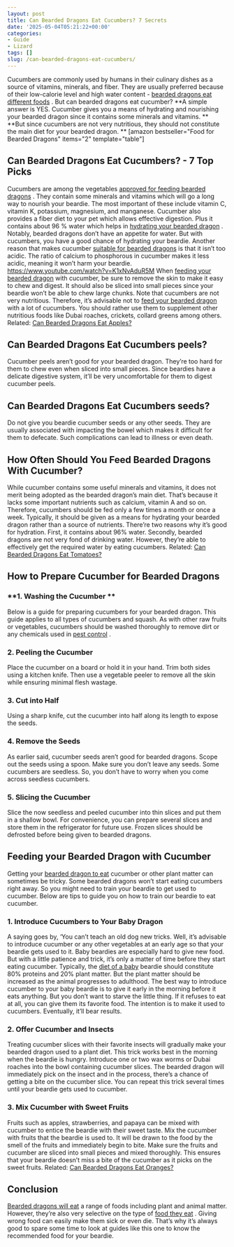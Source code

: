 ```yaml
---
layout: post
title: Can Bearded Dragons Eat Cucumbers? 7 Secrets
date: '2025-05-04T05:21:22+00:00'
categories:
- Guide
- Lizard
tags: []
slug: /can-bearded-dragons-eat-cucumbers/
---
```


Cucumbers are commonly used by humans in their culinary dishes as a source of vitamins, minerals, and fiber.
They are usually preferred because of their low-calorie level and high water content -
[bearded dragons eat different foods](https://pestpolicy.com/what-do-bearded-dragons-eat/)
.
But can bearded dragons eat cucumber?
**A simple answer is YES. Cucumber gives you a means of hydrating and nourishing your bearded dragon since it contains some minerals and vitamins. **
**But since cucumbers are not very nutritious, they should not constitute the main diet for your bearded dragon. **
[amazon bestseller="Food for Bearded Dragons" items="2" template="table"]
## **Can Bearded Dragons Eat Cucumbers? - 7 Top Picks**
Cucumbers are among the vegetables
[approved for feeding bearded dragons](https://cvm.ncsu.edu/documents/caring-for-your-bearded-dragon/)
. They contain some minerals and vitamins which will go a long way to nourish your beardie.
The most important of these include vitamin C, vitamin K, potassium, magnesium, and manganese.
Cucumber also provides a fiber diet to your pet which allows effective digestion.
Plus it contains about 96 % water which helps in
[hydrating your bearded dragon](https://pestpolicy.com/can-bearded-dragons-eat-mushrooms/)
. Notably, bearded dragons don’t have an appetite for water. But with cucumbers, you have a good chance of hydrating your beardie.
Another reason that makes cucumber
[suitable for bearded dragons](https://pestpolicy.com/how-smart-are-bearded-dragons/)
is that it isn’t too acidic. The ratio of calcium to phosphorous in cucumber makes it less acidic, meaning it won’t harm your beardie.
https://www.youtube.com/watch?v=K1xNvAduR5M
When
[feeding your bearded dragon](https://pestpolicy.com/what-should-i-feed-my-bearded-dragon/)
with cucumber, be sure to remove the skin to make it easy to chew and digest. It should also be sliced into small pieces since your beardie won’t be able to chew large chunks.
Note that cucumbers are not very nutritious. Therefore, it’s advisable not to
[feed your bearded dragon](https://pestpolicy.com/can-bearded-dragons-eat-apples/)
with a lot of cucumbers.
You should rather use them to supplement other nutritious foods like Dubai roaches, crickets, collard greens among others.
Related:
[Can Bearded Dragons Eat Apples?](https://pestpolicy.com/can-bearded-dragons-eat-apples/)
## **Can Bearded Dragons Eat Cucumbers peels?**
Cucumber peels aren’t good for your bearded dragon. They’re too hard for them to chew even when sliced into small pieces.
Since beardies have a delicate digestive system, it’ll be very uncomfortable for them to digest cucumber peels.
## **Can Bearded Dragons Eat Cucumbers seeds?**
Do not give you beardie cucumber seeds or any other seeds. They are usually associated with impacting the bowel which makes it difficult for them to defecate. Such complications can lead to illness or even death.
## **How Often Should You Feed Bearded Dragons With Cucumber?**
While cucumber contains some useful minerals and vitamins, it does not merit being adopted as the bearded dragon’s main diet.
That’s because it lacks some important nutrients such as calcium, vitamin A and so on.
Therefore, cucumbers should be fed only a few times a month or once a week.
Typically, it should be given as a means for hydrating your bearded dragon rather than a source of nutrients. There’re two reasons why it’s good for hydration.
First, it contains about 96% water. Secondly, bearded dragons are not very fond of drinking water. However, they’re able to effectively get the required water by eating cucumbers.
Related:
[Can Bearded Dragons Eat Tomatoes?](https://pestpolicy.com/can-bearded-dragons-eat-tomatoes/)
## **How to Prepare Cucumber for Bearded Dragons**
### **1. Washing the Cucumber **
Below is a guide for preparing cucumbers for your bearded dragon. This guide applies to all types of cucumbers and squash.
As with other raw fruits or vegetables, cucumbers should be washed thoroughly to remove dirt or any chemicals used in
[pest control](https://pestpolicy.com/how-to-get-rid-of-termites/)
.
### **2. Peeling the Cucumber**
Place the cucumber on a board or hold it in your hand. Trim both sides using a kitchen knife. Then use a vegetable peeler to remove all the skin while ensuring minimal flesh wastage.
### **3. Cut into Half**
Using a sharp knife, cut the cucumber into half along its length to expose the seeds.
### **4. Remove the Seeds**
As earlier said, cucumber seeds aren’t good for bearded dragons. Scope out the seeds using a spoon.
Make sure you don’t leave any seeds. Some cucumbers are seedless. So, you don’t have to worry when you come across seedless cucumbers.
### **5. Slicing the Cucumber**
Slice the now seedless and peeled cucumber into thin slices and put them in a shallow bowl.
For convenience, you can prepare several slices and store them in the refrigerator for future use. Frozen slices should be defrosted before being given to bearded dragons.
## **Feeding your Bearded Dragon with Cucumber**
Getting your
[bearded dragon to eat](https://pestpolicy.com/can-bearded-dragons-eat-cabbage/)
cucumber or other plant matter can sometimes be tricky. Some bearded dragons won’t start eating cucumbers right away.
So you might need to train your beardie to get used to cucumber. Below are tips to guide you on how to train our beardie to eat cucumber.
### **1. Introduce Cucumbers to Your Baby Dragon**
A saying goes by, ‘You can’t teach an old dog new tricks. Well, it’s advisable to introduce cucumber or any other vegetables at an early age so that your beardie gets used to it.
Baby beardies are especially hard to give new food. But with a little patience and trick, it’s only a matter of time before they start eating cucumber.
Typically, the
[diet of a baby](https://pestpolicy.com/what-do-baby-lizards-eat/)
beardie should constitute 80% proteins and 20% plant matter. But the plant matter should be increased as the animal progresses to adulthood.
The best way to introduce cucumber to your baby beardie is to give it early in the morning before it eats anything.
But you don’t want to starve the little thing. If it refuses to eat at all, you can give them its favorite food. The intention is to make it used to cucumbers. Eventually, it’ll bear results.
### **2. Offer Cucumber and Insects**
Treating cucumber slices with their favorite insects will gradually make your bearded dragon used to a plant diet.
This trick works best in the morning when the beardie is hungry.
Introduce one or two wax worms or Dubai roaches into the bowl containing cucumber slices.
The bearded dragon will immediately pick on the insect and in the process, there’s a chance of getting a bite on the cucumber slice.
You can repeat this trick several times until your beardie gets used to cucumber.
### **3. Mix Cucumber with Sweet Fruits**
Fruits such as apples, strawberries, and papaya can be mixed with cucumber to entice the beardie with their sweet taste.
Mix the cucumber with fruits that the beardie is used to. It will be drawn to the food by the smell of the fruits and immediately begin to bite.
Make sure the fruits and cucumber are sliced into small pieces and mixed thoroughly. This ensures that your beardie doesn’t miss a bite of the cucumber as it picks on the sweet fruits.
Related:
[Can Bearded Dragons Eat Oranges?](https://pestpolicy.com/can-bearded-dragons-eat-oranges/)
## **Conclusion**
[Bearded dragons will eat](https://pestpolicy.com/can-bearded-dragons-eat-onions/)
a range of foods including plant and animal matter. However, they’re also very selective on the type of
[food they eat](https://pestpolicy.com/what-do-flea-larvae-eat/)
.
Giving wrong food can easily make them sick or even die.
That’s why it’s always good to spare some time to look at guides like this one to know the recommended food for your beardie.
